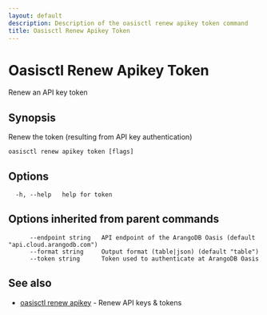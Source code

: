 ```yaml
---
layout: default
description: Description of the oasisctl renew apikey token command
title: Oasisctl Renew Apikey Token
---
```

# Oasisctl Renew Apikey Token

Renew an API key token

## Synopsis

Renew the token (resulting from API key authentication)

```
oasisctl renew apikey token [flags]
```

## Options

```
  -h, --help   help for token
```

## Options inherited from parent commands

```
      --endpoint string   API endpoint of the ArangoDB Oasis (default "api.cloud.arangodb.com")
      --format string     Output format (table|json) (default "table")
      --token string      Token used to authenticate at ArangoDB Oasis
```

## See also

* [oasisctl renew apikey](oasisctl-renew-apikey.html)	 - Renew API keys & tokens

